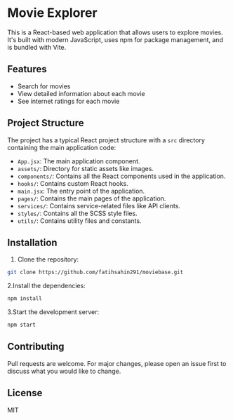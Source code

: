 # Movie Explorer

This is a React-based web application that allows users to explore movies. It's built with modern JavaScript, uses npm for package management, and is bundled with Vite.

## Features

- Search for movies
- View detailed information about each movie
- See internet ratings for each movie

## Project Structure

The project has a typical React project structure with a `src` directory containing the main application code:

- `App.jsx`: The main application component.
- `assets/`: Directory for static assets like images.
- `components/`: Contains all the React components used in the application.
- `hooks/`: Contains custom React hooks.
- `main.jsx`: The entry point of the application.
- `pages/`: Contains the main pages of the application.
- `services/`: Contains service-related files like API clients.
- `styles/`: Contains all the SCSS style files.
- `utils/`: Contains utility files and constants.

## Installation

1. Clone the repository:

```sh
git clone https://github.com/fatihsahin291/moviebase.git

```

2.Install the dependencies:

```sh
npm install

```

3.Start the development server:

```sh
npm start

```

## Contributing

Pull requests are welcome. For major changes, please open an issue first to discuss what you would like to change.

## License

MIT
